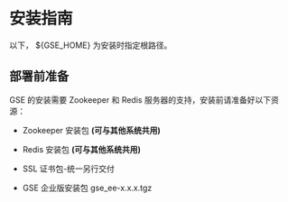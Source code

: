 # 安装指南

以下， \${GSE_HOME} 为安装时指定根路径。

## 部署前准备

GSE 的安装需要 Zookeeper 和 Redis 服务器的支持，安装前请准备好以下资源：

-   Zookeeper 安装包 **(可与其他系统共用)**

-   Redis 安装包 **(可与其他系统共用)**

-   SSL 证书包-统一另行交付

-   GSE 企业版安装包 gse_ee-x.x.x.tgz

